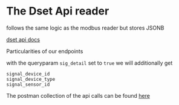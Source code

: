 # The Dset Api reader

follows the same logic as the modbus reader but stores JSONB

[dset api docs](https://drive.google.com/file/d/1Yac3IIjauFo--ynyB4ccF1v9RnVRydWN/view?usp=sharing)

Particularities of our endpoints

with the queryparam `sig_detail` set to `true` we will additionally get

```
signal_device_id
signal_device_type
signal_sensor_id
```

The postman collection of the api calls can be found [here](https://documenter.getpostman.com/view/6601984/2s946cga7J)
